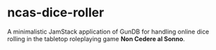 # ncas-dice-roller

A minimalistic JamStack application of GunDB for handling online dice rolling in the tabletop roleplaying game __Non Cedere al Sonno__.
